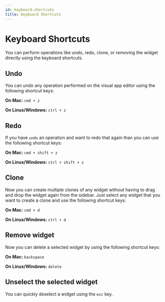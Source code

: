 ```yaml
---
id: keyboard-shortcuts
title: Keyboard Shortcuts
---
```


# Keyboard Shortcuts

You can perform operations like undo, redo, clone, or removing the widget directly using the keyboard shortcuts.

## Undo

You can undo any operation performed on the visual app editor using the following shortcut keys:

**On Mac:** `cmd + z`

**On Linux/Windows:** `ctrl + z`

## Redo

If you have `undo` an operation and want to redo that again than you can use the following shortcut keys:

**On Mac:** `cmd + shift + z`

**On Linux/Windows:** `ctrl + shift + z`

## Clone

Now you can create multiple clones of any widget without having to drag and drop the widget again from the sidebar. Just select any widget that you want to create a clone and use the following shortcut keys:

**On Mac:** `cmd + d`

**On Linux/Windows:** `ctrl + d`

## Remove widget

Now you can delete a selected widget by using the following shortcut keys:

**On Mac:** `backspace`

**On Linux/Windows:** `delete`

## Unselect the selected widget

You can quickly deselect a widget using the `esc` key.